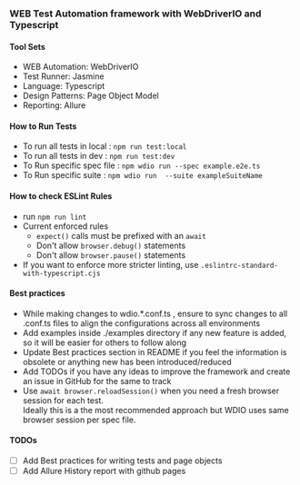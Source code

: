 ### WEB Test Automation framework with WebDriverIO and Typescript
#### Tool Sets
- WEB Automation: WebDriverIO
- Test Runner: Jasmine
- Language: Typescript
- Design Patterns: Page Object Model
- Reporting: Allure
  
#### How to Run Tests
- To run all tests in local : ```npm run test:local```
- To run all tests in dev : ```npm run test:dev```
- To Run specific spec file : ```npm wdio run --spec example.e2e.ts```
- To Run specific suite : ```npm wdio run  --suite exampleSuiteName```

#### How to check ESLint Rules
- run ```npm run lint```
- Current enforced rules
  - ```expect()``` calls must be prefixed with an ```await```
  - Don't allow ```browser.debug()``` statements
  - Don't allow ```browser.pause()``` statements
- If you want to enforce more stricter linting, use ```.eslintrc-standard-with-typescript.cjs```

#### Best practices
- While making changes to wdio.*.conf.ts , ensure to sync changes to all .conf.ts files to align the configurations across all environments
- Add examples inside ./examples directory if any new feature is added, so it will be easier for others to follow along
- Update Best practices section in README if you feel the information is obsolete or anything new has been introduced/reduced
- Add TODOs if you have any ideas to improve the framework and create an issue in GitHub for the same to track
- Use ```await browser.reloadSession()``` when you need a fresh browser session for each test. <br> Ideally this is a the most recommended approach but WDIO uses same browser session per spec file.

#### TODOs
- [ ] Add Best practices for writing tests and page objects
- [ ] Add Allure History report with github pages
